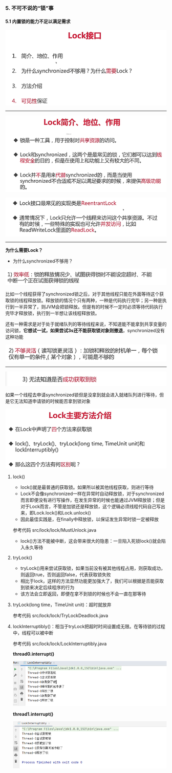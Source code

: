 ### 5. 不可不说的“锁”事

#### 5.1 内置锁的能力不足以满足需求 

![1611145407264](assets/1611145407264.png)

****

![1611145469705](assets/1611145469705.png)

![1611145513519](assets/1611145513519.png)

****

**为什么需要Lock？**

* 为什么synchronized不够用？

![1611145581160](assets/1611145581160.png)

​	比如一个线程获得了synchronized锁之后，对于其他线程只能在外面等待这个获取锁的线程释放锁。释放锁的情况个只有两种，一种是代码执行完毕；另一种是执行到一半异常了，则JVM会把锁释放。但是有的时候不一定时必须等待代码执行完毕才释放锁，执行到一半想让该线程释放锁。

​	还有一种需求是对于处于就绪队列的等待线程来说，不知道能不能拿到共享变量的访问锁，**它想试一试，如果尝试3s还不能获取锁对象则撤退**，synchronized没有这种功能

![1611145871823](assets/1611145871823.png)

****

![1611145910057](assets/1611145910057.png)

如果一个线程去申请synchronized锁但是没拿到就会进入就绪队列进行等待，但是它无法知道申请锁的时候能否拿到锁对象

![1611146016497](assets/1611146016497.png)

1. lock()

   * lock()就是最普通的获取锁。如果所以被其他线程获取，则进行等待
   * Lock不会像synchronized一样在异常时自动释放锁，对于synchronized而言即便没有进行写操作，在发生异常的时候也能通过JVM释放锁；但是对于Lock而言，不管是加锁还是释放锁，这个逻辑必须线程代码自己写出来，即Lock.lock()和Lock.unlock()
   * 因此最佳实践是，在finally中释放锁，以保证发生异常时锁一定被释放

   参考代码 src/lock/lock/MustUnlock.java

   * lock()方法不能被中断，这会带来很大的隐患：一旦陷入死锁lock()就会陷入永久等待

2. tryLock()

   * tryLock()用来尝试获取锁，如果当前没有被其他线程占用，则获取成功，则返回true，否则返回false，代表获取锁失败
   * 相比于lock，这样的方法显然功能更加强大了，我们可以根据是否能获取到锁来决定后续程序的行为
   * 该方法会立即返回，即便在拿不到锁的时候也不会一直在那等待

3. tryLock(long time，TimeUnit unit)：超时就放弃

   参考代码 src/lock/lock/TryLockDeadlock.java

4. lockInterruptibly()：相当于tryLock把超时时间设置成无限。在等待锁的过程中，线程可以被中断

   参考代码 src/lock/lock/LockInterruptibly.java

   **thread0.interrupt()**

   ![1611148657825](assets/1611148657825.png)

   **thread1.interrupt()**

   ![1611148686777](assets/1611148918850.png)

   

   